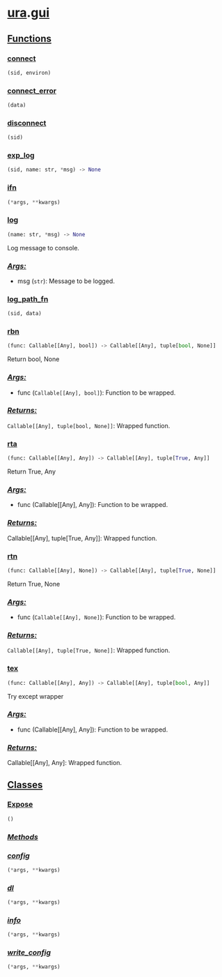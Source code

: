 # **[ura](index.md).[gui](gui.md)**

    

    
<h2><b><a href="#func" id="func">Functions</a></b></h2>

    

    
<h3><b><a href="#func-connect" id="func-connect">connect</a></b></h3>

```python
(sid, environ)
```

    

    

    
<h3><b><a href="#func-connect_error" id="func-connect_error">connect_error</a></b></h3>

```python
(data)
```

    

    

    
<h3><b><a href="#func-disconnect" id="func-disconnect">disconnect</a></b></h3>

```python
(sid)
```

    

    

    
<h3><b><a href="#func-exp_log" id="func-exp_log">exp_log</a></b></h3>

```python
(sid, name: str, *msg) ‑> None
```

    

    

    
<h3><b><a href="#func-ifn" id="func-ifn">ifn</a></b></h3>

```python
(*args, **kwargs)
```

    

    

    
<h3><b><a href="#func-log" id="func-log">log</a></b></h3>

```python
(name: str, *msg) ‑> None
```

    
Log message to console.

    
<h3><b><i><a href="#func-log-args" id="func-log-args">Args:</a></i></b></h3>

- msg (`str`): Message to be logged.

    

    
<h3><b><a href="#func-log_path_fn" id="func-log_path_fn">log_path_fn</a></b></h3>

```python
(sid, data)
```

    

    

    
<h3><b><a href="#func-rbn" id="func-rbn">rbn</a></b></h3>

```python
(func: Callable[[Any], bool]) ‑> Callable[[Any], tuple[bool, None]]
```

    
Return bool, None

    
<h3><b><i><a href="#func-rbn-args" id="func-rbn-args">Args:</a></i></b></h3>

- func (`Callable[[Any], bool]`): Function to be wrapped.

    
<h3><b><i><a href="#func-rbn-returns" id="func-rbn-returns">Returns:</a></i></b></h3>

`Callable[[Any], tuple[bool, None]]`: Wrapped function.

    

    
<h3><b><a href="#func-rta" id="func-rta">rta</a></b></h3>

```python
(func: Callable[[Any], Any]) ‑> Callable[[Any], tuple[True, Any]]
```

    
Return True, Any

    
<h3><b><i><a href="#func-rta-args" id="func-rta-args">Args:</a></i></b></h3>

- func (Callable[[Any], Any]): Function to be wrapped.

    
<h3><b><i><a href="#func-rta-returns" id="func-rta-returns">Returns:</a></i></b></h3>

Callable[[Any], tuple[True, Any]]: Wrapped function.

    

    
<h3><b><a href="#func-rtn" id="func-rtn">rtn</a></b></h3>

```python
(func: Callable[[Any], None]) ‑> Callable[[Any], tuple[True, None]]
```

    
Return True, None

    
<h3><b><i><a href="#func-rtn-args" id="func-rtn-args">Args:</a></i></b></h3>

- func (`Callable[[Any], None]`): Function to be wrapped.

    
<h3><b><i><a href="#func-rtn-returns" id="func-rtn-returns">Returns:</a></i></b></h3>

`Callable[[Any], tuple[True, None]]`: Wrapped function.

    

    
<h3><b><a href="#func-tex" id="func-tex">tex</a></b></h3>

```python
(func: Callable[[Any], Any]) ‑> Callable[[Any], tuple[bool, Any]]
```

    
Try except wrapper

    
<h3><b><i><a href="#func-tex-args" id="func-tex-args">Args:</a></i></b></h3>

- func (Callable[[Any], Any]): Function to be wrapped.

    
<h3><b><i><a href="#func-tex-returns" id="func-tex-returns">Returns:</a></i></b></h3>

Callable[[Any], Any]: Wrapped function.

    
<h2><b><a href="#class" id="class">Classes</a></b></h2>

    
<h3><b><a href="#class-Expose" id="class-Expose">Expose</a></b></h3>

```python
()
```

    

    
<h3><b><i><a href="#class-Expose-func" id="class-Expose-func">Methods</a></i></b></h3>

    

    
<h3><i><a href="#class-Expose-func-config" id="class-Expose-func-config">config</a></i></h3>

```python
(*args, **kwargs)
```

    

    

    
<h3><i><a href="#class-Expose-func-dl" id="class-Expose-func-dl">dl</a></i></h3>

```python
(*args, **kwargs)
```

    

    

    
<h3><i><a href="#class-Expose-func-info" id="class-Expose-func-info">info</a></i></h3>

```python
(*args, **kwargs)
```

    

    

    
<h3><i><a href="#class-Expose-func-write_config" id="class-Expose-func-write_config">write_config</a></i></h3>

```python
(*args, **kwargs)
```